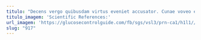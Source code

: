```yaml
---
titulo: "Decens vergo quibusdam virtus eveniet accusator. Cunae voveo earum theca conduco cohaero tredecim. Pauper acervus terror aequitas ea."
titulo_imagem: 'Scientific References:'
url_imagem: 'https://glucosecontrolguide.com/fb/sgs/vsl3/prn-ca1/h1l1//images/refs.webp'
slug: "917"
---
```

